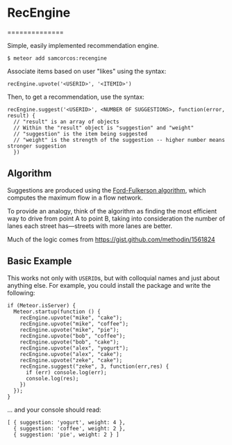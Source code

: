 # RecEngine
==============

Simple, easily implemented recommendation engine.

```
$ meteor add samcorcos:recengine
```

Associate items based on user "likes" using the syntax:

```
recEngine.upvote('<USERID>', '<ITEMID>')
```

Then, to get a recommendation, use the syntax:

```
recEngine.suggest('<USERID>', <NUMBER OF SUGGESTIONS>, function(error, result) {
  // "result" is an array of objects
  // Within the "result" object is "suggestion" and "weight"
  // "suggestion" is the item being suggested
  // "weight" is the strength of the suggestion -- higher number means stronger suggestion
  })
```

## Algorithm

Suggestions are produced using the [Ford-Fulkerson algorithm](http://en.wikipedia.org/wiki/Ford%E2%80%93Fulkerson_algorithm), which computes the maximum flow in a flow network.

To provide an analogy, think of the algorithm as finding the most efficient way to drive from point A to point B, taking into consideration the number of lanes each street has—streets with more lanes are better.

Much of the logic comes from https://gist.github.com/methodin/1561824


## Basic Example

This works not only with `USERID`s, but with colloquial names and just about anything else. For example, you could install the package and write the following:

```
if (Meteor.isServer) {
  Meteor.startup(function () {
    recEngine.upvote("mike", "cake");
    recEngine.upvote("mike", "coffee");
    recEngine.upvote("mike", "pie");
    recEngine.upvote("bob", "coffee");
    recEngine.upvote("bob", "cake");
    recEngine.upvote("alex", "yogurt");
    recEngine.upvote("alex", "cake");
    recEngine.upvote("zeke", "cake");
    recEngine.suggest("zeke", 3, function(err,res) {
      if (err) console.log(err);
      console.log(res);
    })
  });
}
```

... and your console should read:

```
[ { suggestion: 'yogurt', weight: 4 },
  { suggestion: 'coffee', weight: 2 },
  { suggestion: 'pie', weight: 2 } ]
```
